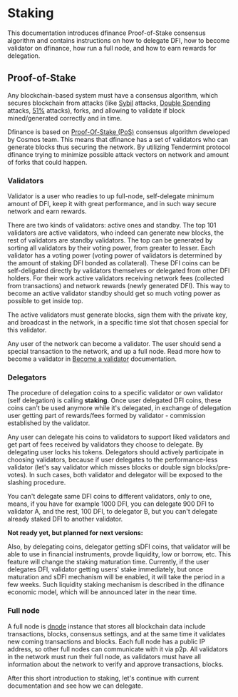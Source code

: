 # Staking

This documentation introduces dfinance Proof-of-Stake consensus algorithm and contains instructions on how to delegate DFI, how to become validator on dfinance, how run a full node, and how to earn rewards for delegation.

## Proof-of-Stake

Any blockchain-based system must have a consensus algorithm, which secures blockchain from attacks (like [Sybil](https://academy.binance.com/security/sybil-attacks-explained) attacks, [Double Spending](https://academy.binance.com/security/double-spending-explained) attacks, [51%](https://academy.binance.com/security/what-is-a-51-percent-attack) attacks), forks, and allowing to validate if block mined/generated correctly and in time.

Dfinance is based on [Proof-Of-Stake (PoS)](https://academy.binance.com/blockchain/delegated-proof-of-stake-explained) consensus algorithm developed by Cosmos team. This means that dfinance has a set of validators who can generate blocks thus securing the network. By utilizing Tendermint protocol dfinance trying to minimize possible attack vectors on network and amount of forks that could happen.

### Validators

Validator is a user who readies to up full-node, self-delegate minimum amount of DFI, keep it with great performance, and in such way secure network and earn rewards.

There are two kinds of validators: active ones and standby. The top 101 validators are active validators, who indeed can generate new blocks, the rest of validators are standby validators. The top can be generated by sorting all validators by their voting power, from greater to lesser. Each validator has a voting power (voting power of validators is determined by the amount of staking DFI bonded as collateral). These DFI coins can be self-deligated directly by validators themselves or delegated from other DFI holders. For their work active validators receiving network fees (collected from transactions) and network rewards (newly generated DFI). This way to become an active validator standby should get so much voting power as possible to get inside top.

The active validators must generate blocks, sign them with the private key, and broadcast in the network, in a specific time slot that chosen special for this validator.

Any user of the network can become a validator. The user should send a special transaction to the network, and up a full node. Read more how to become a validator in [Become a validator](/staking/become_a_validator.md) documentation.

### Delegators

The procedure of delegation coins to a specific validator or own validator (self delegation) is calling **staking**. Once user delegated DFI coins, these coins can't be used anymore while it's delegated, in exchange of delegation user getting part of rewards/fees formed by validator - commission established by the validator.

Any user can delegate his coins to validators to support liked validators and get part of fees received by validators they choose to delegate. By delegating user locks his tokens. Delegators should actively participate in choosing validators, because if user delegates to the performance-less validator (let's say validator which misses blocks or double sign blocks/pre-votes). In such cases, both validator and delegator will be exposed to the slashing procedure.

You can't delegate same DFI coins to different validators, only to one, means, if you have for example 1000 DFI, you can delegate 900 DFI to validator A, and the rest, 100 DFI, to delegator B, but you can't delegate already staked DFI to another validator.

**Not ready yet, but planned for next versions:**

Also, by delegating coins, delegator getting sDFI coins, that validator will be able to use in financial instruments, provde liquidity, low or borrow, etc.
This feature will change the staking maturation time. Currently, if the user delegates DFI, validator getting users' stake immediately, but once maturation and sDFI mechanism will be enabled, it will take the period in a few weeks. Such liquidity staking mechanism is described in the dfinance economic model, which will be announced later in the near time.

### Full node

A full node is [dnode](../architecture/dnode.md) instance that stores all blockchain data include transactions, blocks, consensus settings, and at the same time it validates new coming transactions and blocks. Each full node has a public IP address, so other full nodes can communicate with it via p2p. All validators in the network must run their full node, as validators must have all information about the network to verify and approve transactions, blocks.

After this short introduction to staking, let's continue with current documentation and see how we can delegate.
